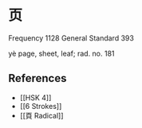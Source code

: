 # 页
Frequency 1128
General Standard 393

yè
page, sheet, leaf; rad. no. 181

## References
- [[HSK 4]]
- [[6 Strokes]]
- [[頁 Radical]]